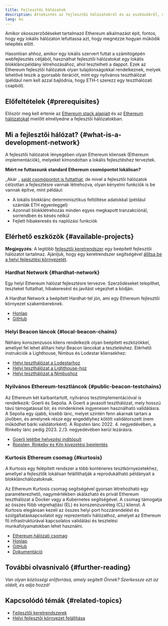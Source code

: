 ```yaml
---
title: Fejlesztői hálózatok
description: Áttekintés az fejlesztői hálózatokról és az eszközökről, melyek segítségével Ethereum applikációk fejleszthetőek.
lang: hu
---
```


Amikor okosszerződéseket tartalmazó Ethereum alkalmazást épít, fontos, hogy egy lokális hálózaton lefuttassa azt, hogy megnézze hogyan működik telepítés előtt.

Hasonlóan ahhoz, amikor egy lokális szervert futtat a számítógépén webfejlesztés céljából, használhat fejlesztői hálózatokat egy lokális blokkláncpéldány létrehozásához, ahol tesztelheti a dappot. Ezek az Ethereum fejlesztői hálózatok olyan tulajdonságokkal rendelkeznek, melyek lehetővé teszik a gyorsabb iterációt, mint egy nyilvános teszthálózat (például nem kell azzal bajlódnia, hogy ETH-t szerezz egy teszthálózati csapból).

## Előfeltételek {#prerequisites}

Először meg kell értenie az [Ethereum stack alapjait](/developers/docs/ethereum-stack/) és az [Ethereum hálózatokat](/developers/docs/networks/) mielőtt elmélyedne a fejlesztői hálózatokban.

## Mi a fejlesztői hálózat? {#what-is-a-development-network}

A fejlesztői hálózatok lényegében olyan Ethereum kliensek (Ethereum implementációk), melyeket kimondottan a lokális fejlesztéshez terveztek.

**Miért ne futtassunk standard Ethereum csomópontot lokálisan?**

_Akár _ [saját csomópontot is futtathat](/developers/docs/nodes-and-clients/#running-your-own-node), de mivel a fejlesztői hálózatok célzottan a fejlesztésre vannak létrehozva, olyan kényelmi funkciók is be vannak építve, mint például:

- A lokális blokklánc determinisztikus feltöltése adatokkal (például számlák ETH egyenleggel)
- Azonnali blokklétrehozás minden egyes megkapott tranzakciónál, sorrendben és késés nélkül
- Fejlett hibakeresés és naplózási funkciók

## Elérhető eszközök {#available-projects}

**Megjegyzés**: A legtöbb [fejlesztői keretrendszer](/developers/docs/frameworks/) egy beépített fejlesztői hálózatot tartalmaz. Ajánljuk, hogy egy keretrendszer segítségével [állítsa be a helyi fejlesztési környezetét](/developers/local-environment/).

### Hardhat Network {#hardhat-network}

Egy helyi Ethereum hálózat fejlesztésre tervezve. Szerződéseket telepíthet, teszteket futtathat, hibakeresést és javítást végezhet a kódján.

A Hardhat Network a beépített Hardhat-tel jön, ami egy Ethereum fejlesztői környezet szakembereknek.

- [Honlap](https://hardhat.org/)
- [GitHub](https://github.com/nomiclabs/hardhat)

### Helyi Beacon láncok {#local-beacon-chains}

Néhány konszenzusos kliens rendelkezik olyan beépített eszközökkel, amellyel fel lehet állítani helyi Beacon láncokat a teszteléshez. Elérhető instrukciók a Lighthouse, Nimbus és Lodestar kliensekhez:

- [Helyi teszthálózat a Lodestarhoz](https://chainsafe.github.io/lodestar/usage/local/)
- [Helyi teszthálózat a Lighthouse-hoz](https://lighthouse-book.sigmaprime.io/setup.html#local-testnets)
- [Helyi teszthálózat a Nimbushoz](https://github.com/status-im/nimbus-eth1/blob/master/fluffy/docs/local_testnet.md)

### Nyilvános Ethereum-tesztláncok {#public-beacon-testchains}

Az Ethereum két karbantartott, nyilvános tesztimplementációval is rendelkezik: Goerli és Sepolia. A Goerli a javasolt teszthálózat, mely hosszú távú támogatással bír, és mindenkinek ingyenesen használható validálásra. A Sepolia egy újabb, kisebb lánc, melyet szintén fenn akarnak tartani a jövőben, és amelynek része egy engedélyhez kötött validátorszett (nem működhet bárki validátorként). A Ropsten lánc 2022. 4. negyedévében, a Rinkeby lánc pedig 2023. 2./3. negyedévében kerül lezárásra.

- [Goerli letétbe helyezési indítópult](https://goerli.launchpad.ethereum.org/)
- [Ropsten, Rinkeby és Kiln kivezetési bejelentés](https://blog.ethereum.org/2022/06/21/testnet-deprecation)

### Kurtosis Ethereum csomag {#kurtosis}

A Kurtosis egy felépített rendszer a több konténeres tesztkörnyezetekhez, amellyel a fejlesztők lokálisan felállíthatják a reprodukálható példányait a blokklánchálózatoknak.

Az Ethereum Kurtosis csomag segítségével gyorsan létrehozható egy paraméterezhető, nagymértékben skálázható és privát Ethereum teszthálózat a Docker vagy a Kubernetes segítségével. A csomag támogatja az összes főbb végrehajtási (EL) és konszenzusréteg (CL) klienst. A Kurtosis elegánsan kezeli az összes helyi port hozzárendelést és szolgáltatáskapcsolatot egy reprezentatív hálózathoz, amelyet az Ethereum fő infrastruktúrával kapcsolatos validálási és tesztelési munkafolyamatokban lehet használni.

- [Ethereum hálózati csomag](https://github.com/kurtosis-tech/ethereum-package)
- [Honlap](https://www.kurtosis.com/)
- [GitHub](https://github.com/kurtosis-tech/kurtosis)
- [Dokumentáció](https://docs.kurtosis.com/)

## További olvasnivaló {#further-reading}

_Van olyan közösségi erőforrása, amely segített Önnek? Szerkessze ezt az oldalt, és adja hozzá!_

## Kapcsolódó témák {#related-topics}

- [Fejlesztői keretrendszerek](/developers/docs/frameworks/)
- [Helyi fejlesztői környezet felállítása](/developers/local-environment/)
